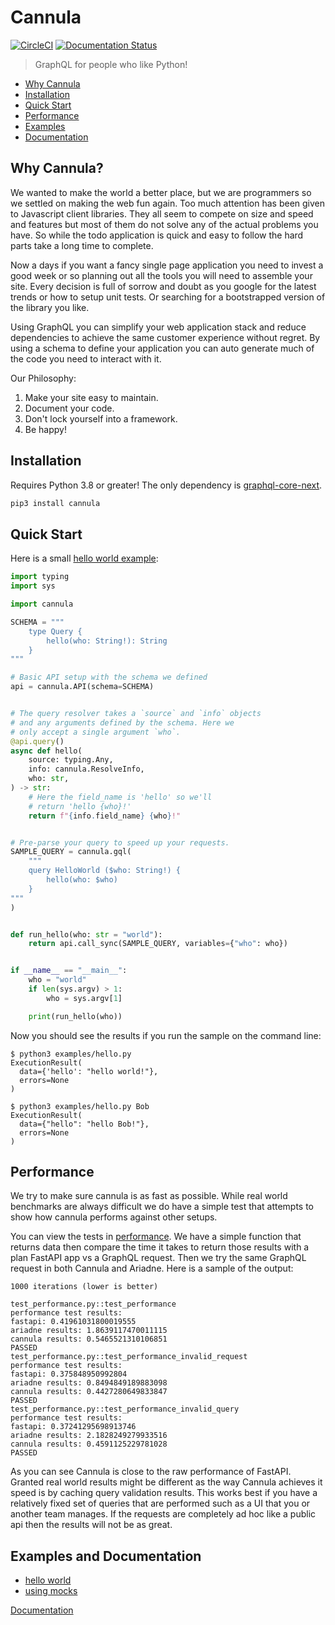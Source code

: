# Cannula

[![CircleCI](https://circleci.com/gh/rmyers/cannula.svg?style=shield)](https://circleci.com/gh/rmyers/cannula)
[![Documentation Status](https://readthedocs.org/projects/cannula/badge/?version=main)](https://cannula.readthedocs.io/en/main/?badge=main)

> GraphQL for people who like Python!

* [Why Cannula](#why)
* [Installation](#install)
* [Quick Start](#start)
* [Performance](#performance)
* [Examples](#examples)
* [Documentation](https://cannula.readthedocs.io/)

<h2 id="why">Why Cannula?</h2>

We wanted to make the world a better place, but we are programmers so we settled
on making the web fun again. Too much attention has been given to Javascript
client libraries. They all seem to compete on size and speed and features but
most of them do not solve any of the actual problems you have. So while the
todo application is quick and easy to follow the hard parts take a long time
to complete.

Now a days if you want a fancy single page application you need to invest a
good week or so planning out all the tools you will need to assemble your site.
Every decision is full of sorrow and doubt as you google for the latest trends
or how to setup unit tests. Or searching for a bootstrapped version of the
library you like.

Using GraphQL you can simplify your web application stack and reduce
dependencies to achieve the same customer experience without regret. By using
a schema to define your application you can auto generate much of the code
you need to interact with it.

Our Philosophy:
1. Make your site easy to maintain.
2. Document your code.
3. Don't lock yourself into a framework.
4. Be happy!

<h2 id="install">Installation</h2>

Requires Python 3.8 or greater! The only dependency is
[graphql-core-next](https://graphql-core-next.readthedocs.io/en/latest/).

```bash
pip3 install cannula
```

<h2 id="start">Quick Start</h2>

Here is a small [hello world example](examples/hello.py):

```python
import typing
import sys

import cannula

SCHEMA = """
    type Query {
        hello(who: String!): String
    }
"""

# Basic API setup with the schema we defined
api = cannula.API(schema=SCHEMA)


# The query resolver takes a `source` and `info` objects
# and any arguments defined by the schema. Here we
# only accept a single argument `who`.
@api.query()
async def hello(
    source: typing.Any,
    info: cannula.ResolveInfo,
    who: str,
) -> str:
    # Here the field_name is 'hello' so we'll
    # return 'hello {who}!'
    return f"{info.field_name} {who}!"


# Pre-parse your query to speed up your requests.
SAMPLE_QUERY = cannula.gql(
    """
    query HelloWorld ($who: String!) {
        hello(who: $who)
    }
"""
)


def run_hello(who: str = "world"):
    return api.call_sync(SAMPLE_QUERY, variables={"who": who})


if __name__ == "__main__":
    who = "world"
    if len(sys.argv) > 1:
        who = sys.argv[1]

    print(run_hello(who))

```

Now you should see the results if you run the sample on the command line:

```
$ python3 examples/hello.py
ExecutionResult(
  data={'hello': "hello world!"},
  errors=None
)

$ python3 examples/hello.py Bob
ExecutionResult(
  data={"hello": "hello Bob!"},
  errors=None
)
```

<h2 id="performance">Performance</h2>

We try to make sure cannula is as fast as possible. While real world benchmarks are always difficult we do have a simple test that attempts to show how cannula performs against other setups.

You can view the tests in [performance](performance/test_performance.py). We have a simple function that returns data then compare the time it takes to return those results with a plan FastAPI app vs a GraphQL request. Then we try the same GraphQL request in both Cannula and Ariadne. Here is a sample of the output:

```
1000 iterations (lower is better)

test_performance.py::test_performance
performance test results:
fastapi: 0.41961031800019555
ariadne results: 1.8639117470011115
cannula results: 0.5465521310106851
PASSED
test_performance.py::test_performance_invalid_request
performance test results:
fastapi: 0.375848950992804
ariadne results: 0.8494849189883098
cannula results: 0.4427280649833847
PASSED
test_performance.py::test_performance_invalid_query
performance test results:
fastapi: 0.37241295698913746
ariadne results: 2.1828249279933516
cannula results: 0.4591125229781028
PASSED
```

As you can see Cannula is close to the raw performance of FastAPI. Granted real world results might be different as the way Cannula achieves it speed is by caching query validation results. This works best if you have a relatively fixed set of queries that are performed such as a UI that you or another team manages. If the requests are completely ad hoc like a public api then the results will not be as great.

<h2 id="examples">Examples and Documentation</h2>

* [hello world](examples/hello.py)
* [using mocks](examples/mocks.py)

[Documentation](https://cannula.readthedocs.io/)
